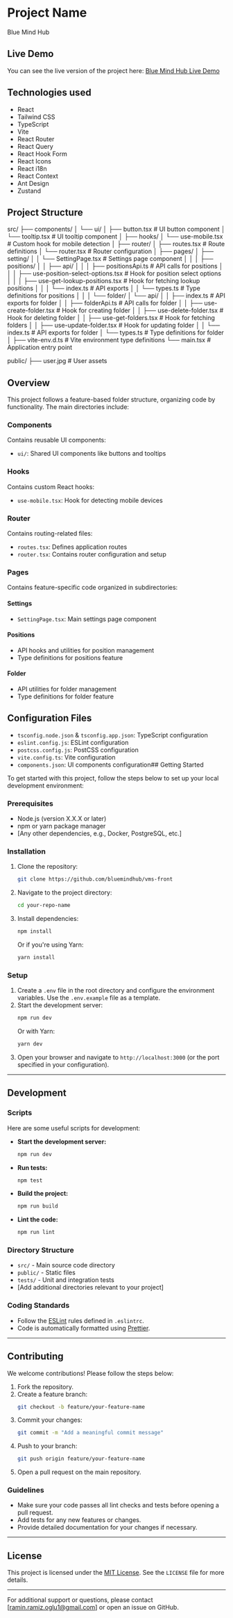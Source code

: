 # Project Name

Blue Mind Hub

## Live Demo

You can see the live version of the project here: [Blue Mind Hub Live Demo](https://jolly-pond-0cd4dca03.5.azurestaticapps.net/)

## Technologies used

- React
- Tailwind CSS
- TypeScript
- Vite
- React Router
- React Query
- React Hook Form
- React Icons
- React i18n
- React Context
- Ant Design
- Zustand

## Project Structure

src/
├── components/
│ └── ui/
│ ├── button.tsx # UI button component
│ └── tooltip.tsx # UI tooltip component
│
├── hooks/
│ └── use-mobile.tsx # Custom hook for mobile detection
│
├── router/
│ ├── routes.tsx # Route definitions
│ └── router.tsx # Router configuration
│
├── pages/
│ ├── setting/
│ │ └── SettingPage.tsx # Settings page component
│ │
│ ├── positions/
│ │ ├── api/
│ │ │ ├── positionsApi.ts # API calls for positions
│ │ │ ├── use-position-select-options.tsx # Hook for position select options
│ │ │ ├── use-get-lookup-positions.tsx # Hook for fetching lookup positions
│ │ │ └── index.ts # API exports
│ │ └── types.ts # Type definitions for positions
│ │
│ └── folder/
│   └── api/
│   │  ├── index.ts # API exports for folder
│   │  ├── folderApi.ts # API calls for folder
│   │  ├── use-create-folder.tsx # Hook for creating folder
│   │  ├── use-delete-folder.tsx # Hook for deleting folder
│   │  ├── use-get-folders.tsx # Hook for fetching folders
│   │  ├── use-update-folder.tsx # Hook for updating folder
│   │  └── index.ts # API exports for folder
│   └── types.ts # Type definitions for folder
│
├── vite-env.d.ts # Vite environment type definitions
└── main.tsx # Application entry point

public/
├── user.jpg # User assets

## Overview

This project follows a feature-based folder structure, organizing code by functionality. The main directories include:

### Components

Contains reusable UI components:

- `ui/`: Shared UI components like buttons and tooltips

### Hooks

Contains custom React hooks:

- `use-mobile.tsx`: Hook for detecting mobile devices

### Router

Contains routing-related files:

- `routes.tsx`: Defines application routes
- `router.tsx`: Contains router configuration and setup

### Pages

Contains feature-specific code organized in subdirectories:

#### Settings

- `SettingPage.tsx`: Main settings page component

#### Positions

- API hooks and utilities for position management
- Type definitions for positions feature

#### Folder

- API utilities for folder management
- Type definitions for folder feature

## Configuration Files

- `tsconfig.node.json` & `tsconfig.app.json`: TypeScript configuration
- `eslint.config.js`: ESLint configuration
- `postcss.config.js`: PostCSS configuration
- `vite.config.ts`: Vite configuration
- `components.json`: UI components configuration## Getting Started

To get started with this project, follow the steps below to set up your local development environment:

### Prerequisites

- Node.js (version X.X.X or later)
- npm or yarn package manager
- [Any other dependencies, e.g., Docker, PostgreSQL, etc.]

### Installation

1. Clone the repository:
   ```bash
   git clone https://github.com/bluemindhub/vms-front
   ```

2. Navigate to the project directory:
   ```bash
   cd your-repo-name
   ```

3. Install dependencies:
   ```bash
   npm install
   ```
   Or if you're using Yarn:
   ```bash
   yarn install
   ```

### Setup

1. Create a `.env` file in the root directory and configure the environment variables. Use the `.env.example` file as a template.
2. Start the development server:
   ```bash
   npm run dev
   ```
   Or with Yarn:
   ```bash
   yarn dev
   ```
3. Open your browser and navigate to `http://localhost:3000` (or the port specified in your configuration).

---

## Development

### Scripts

Here are some useful scripts for development:

- **Start the development server:**
  ```bash
  npm run dev
  ```
- **Run tests:**
  ```bash
  npm test
  ```
- **Build the project:**
  ```bash
  npm run build
  ```
- **Lint the code:**
  ```bash
  npm run lint
  ```

### Directory Structure

- `src/` - Main source code directory
- `public/` - Static files
- `tests/` - Unit and integration tests
- [Add additional directories relevant to your project]

### Coding Standards

- Follow the [ESLint](https://eslint.org/) rules defined in `.eslintrc`.
- Code is automatically formatted using [Prettier](https://prettier.io/).

---

## Contributing

We welcome contributions! Please follow the steps below:

1. Fork the repository.
2. Create a feature branch:
   ```bash
   git checkout -b feature/your-feature-name
   ```
3. Commit your changes:
   ```bash
   git commit -m "Add a meaningful commit message"
   ```
4. Push to your branch:
   ```bash
   git push origin feature/your-feature-name
   ```
5. Open a pull request on the main repository.

### Guidelines

- Make sure your code passes all lint checks and tests before opening a pull request.
- Add tests for any new features or changes.
- Provide detailed documentation for your changes if necessary.

---

## License

This project is licensed under the [MIT License](https://opensource.org/licenses/MIT). See the `LICENSE` file for more details.

---

For additional support or questions, please contact [ramin.ramiz.oglu1@gmail.com] or open an issue on GitHub.
